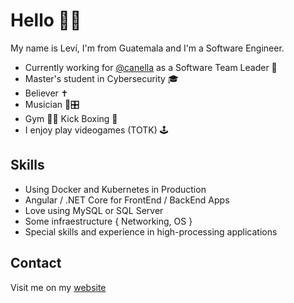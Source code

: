# Hello 👋🏼

My name is Leví, I'm from Guatemala and I'm a Software Engineer.

* Currently working for [@canella](https://canella.com.gt) as a Software Team Leader 👾
* Master's student in Cybersecurity 🎓
* Believer ✝️
* Musician 🎸🎛️
* Gym 💪🏾 Kick Boxing 🥋
* I enjoy play videogames (TOTK) 🕹️

## Skills

* Using Docker and Kubernetes in Production
* Angular / .NET Core for FrontEnd / BackEnd Apps
* Love using MySQL or SQL Server
* Some infraestructure { Networking, OS }
* Special skills and experience in high-processing applications

## Contact

Visit me on my [website](https://levirosales98.github.io/levirosales/)
